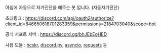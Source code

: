 아침에 자동으로 자가진단을 해주는 봇 입니다. (자동자가진단)

초대링크 : https://discord.com/api/oauth2/authorize?client_id=846650618701283359&permissions=2184703040&scope=bot

공식 서포트 서버 : https://discord.gg/bhJEbEgHED

사용 모듈 : [hcskr](https://pypi.org/project/hcskr/), [discord.py](https://pypi.org/project/discord.py/), [asyncio](https://pypi.org/project/asyncio/), [requests](https://pypi.org/project/requests/) 등
